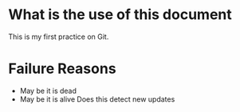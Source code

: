 # What is the use of this document
This is my first practice on Git. 

# Failure Reasons
- May be it is dead
- May be it is alive
Does this detect new updates

